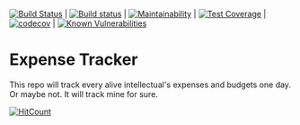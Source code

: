 [![Build Status](https://travis-ci.org/chakian/expense-tracker-web-ui.svg?branch=master)](https://travis-ci.org/chakian/expense-tracker-web-ui) | [![Build status](https://ci.appveyor.com/api/projects/status/brlasjaa4a8q5e42?svg=true)](https://ci.appveyor.com/project/chakian/expense-tracker-web-ui)
 | [![Maintainability](https://api.codeclimate.com/v1/badges/b8397f345904e943f1fa/maintainability)](https://codeclimate.com/github/chakian/expense-tracker-web-ui/maintainability) | [![Test Coverage](https://api.codeclimate.com/v1/badges/b8397f345904e943f1fa/test_coverage)](https://codeclimate.com/github/chakian/expense-tracker-web-ui/test_coverage) | [![codecov](https://codecov.io/gh/chakian/expense-tracker-web-ui/branch/master/graph/badge.svg)](https://codecov.io/gh/chakian/expense-tracker-web-ui) | [![Known Vulnerabilities](https://snyk.io/test/github/chakian/expense-tracker-web-ui/badge.svg)](https://snyk.io/test/github/chakian/expense-tracker-web-ui)

# Expense Tracker

This repo will track every alive intellectual's expenses and budgets one day. Or maybe not. It will track mine for sure.

[![HitCount](http://hits.dwyl.io/chakian/expense-tracker-web-ui.svg)](http://hits.dwyl.io/chakian/expense-tracker-web-ui)
